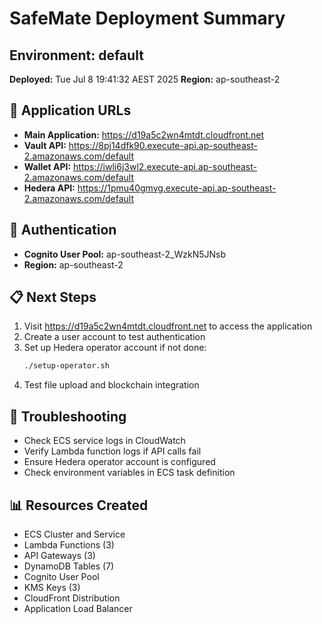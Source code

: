 # SafeMate Deployment Summary

## Environment: default
**Deployed:** Tue Jul  8 19:41:32 AEST 2025
**Region:** ap-southeast-2

## 🚀 Application URLs
- **Main Application:** https://d19a5c2wn4mtdt.cloudfront.net
- **Vault API:** https://8pj14dfk90.execute-api.ap-southeast-2.amazonaws.com/default
- **Wallet API:** https://iwli6j3wl2.execute-api.ap-southeast-2.amazonaws.com/default
- **Hedera API:** https://1pmu40gmvg.execute-api.ap-southeast-2.amazonaws.com/default

## 🔐 Authentication
- **Cognito User Pool:** ap-southeast-2_WzkN5JNsb
- **Region:** ap-southeast-2

## 📋 Next Steps
1. Visit https://d19a5c2wn4mtdt.cloudfront.net to access the application
2. Create a user account to test authentication
3. Set up Hedera operator account if not done:
   ```bash
   ./setup-operator.sh
   ```
4. Test file upload and blockchain integration

## 🔧 Troubleshooting
- Check ECS service logs in CloudWatch
- Verify Lambda function logs if API calls fail
- Ensure Hedera operator account is configured
- Check environment variables in ECS task definition

## 📊 Resources Created
- ECS Cluster and Service
- Lambda Functions (3)
- API Gateways (3)
- DynamoDB Tables (7)
- Cognito User Pool
- KMS Keys (3)
- CloudFront Distribution
- Application Load Balancer


